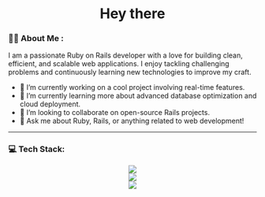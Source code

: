 <h1 align="center">
  Hey there
</h1>

### :man_technologist: About Me :

I am a passionate Ruby on Rails developer with a love for building clean, efficient, and scalable web applications. I enjoy tackling challenging problems and continuously learning new technologies to improve my craft.

- 🔭 I’m currently working on a cool project involving real-time features.
- 🌱 I’m currently learning more about advanced database optimization and cloud deployment.
- 👯 I’m looking to collaborate on open-source Rails projects.
- 💬 Ask me about Ruby, Rails, or anything related to web development!

---
### 💻 Tech Stack:

<div align="center">
  <a href="https://skillicons.dev">
    <img src="https://skillicons.dev/icons?i=ruby,rails,postgres,redis,rspec" />
  </a>
  <br>
  <a href="https://skillicons.dev">
    <img src="https://skillicons.dev/icons?i=html,css,tailwind,javascript,stimulus" />
  </a>
  <br>
  <a href="https://skillicons.dev">
    <img src="https://skillicons.dev/icons?i=docker,kubernetes,aws,nginx,git" />
  </a>
</div>
